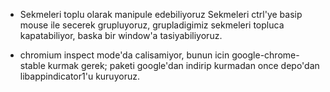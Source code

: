 * Sekmeleri toplu olarak manipule edebiliyoruz
Sekmeleri ctrl'ye basip mouse ile secerek grupluyoruz, grupladigimiz sekmeleri
topluca kapatabiliyor, baska bir window'a tasiyabiliyoruz.

* chromium inspect mode'da  calisamiyor, bunun icin google-chrome-stable
kurmak gerek; paketi google'dan indirip kurmadan once depo'dan
libappindicator1'u kuruyoruz.

